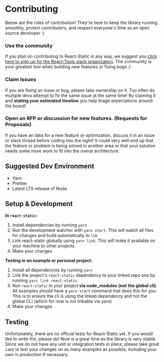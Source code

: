 # Contributing

Below are the rules of contribution! They're here to keep the library running smoothly, protect contributors, and respect everyone's time as an open source developer :)

### Use the community
If you plan on contributing to React-Static in any way, we suggest you [click here to sign up for the React-Tools slack organization](https://react-chat-signup.herokuapp.com). The community is your greatest tool when building new features or fixing bugs :)

### Claim Issues
If you are fixing an issue or bug, please take ownership on it. Too often do multiple devs attempt to fix the same issue at the same time! By claiming it and **stating your estimated timeline** you help triage expectations around the board!

### Open an RFP or discussion for new features. (Requests for Proposals)
If you have an idea for a new feature or optimization, discuss it in an issue or slack thread before coding into the night! It could very well end up that the feature or problem is being solved in another area or that your solution needs some more work to fit into the overal architecture.

## Suggested Dev Environment
- Yarn
- Prettier
- Latest LTS release of Node

## Setup & Development

**In `react-static`:**
1. Install dependencies by running `yarn`
2. Run the development watcher with `yarn start`. This will watch all files for changes and build automatically to `lib`
3. Link react-static globally using `yarn link`. This will make it available on your machine to other projects.
4. Make your changes

**Testing in an example or personal project:**
1. Install all dependencies by running `yarn`
2. Link the project's `react-static` dependency to your linked repo one by running `yarn link react-static`.
3. Run `react-static` in your project **via node_modules (not the global cli)**. All examples should have a `yarn start` command that does this for you. This is to ensure the cli is using the linked dependency and not the global CLI (which for now is not linkable via yarn)
4. Make your changes

## Testing
Unfortunately, there are no official tests for React-Static yet. If you would like to write the, please do! Now is a great time as the library is very stable. Since we do not have any unit or integration tests in place, please take great care to test your changes on as many examples as possible, including your own in production if necessary.
